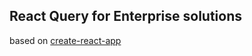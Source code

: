 
## React Query for Enterprise solutions

based on [create-react-app](https://create-react-app.dev/)
